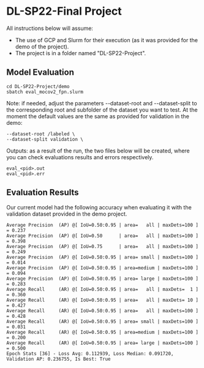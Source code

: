 # DL-SP22-Final Project

All instructions below will assume:
- The use of GCP and Slurm for their execution (as it was provided for the demo of the project).
- The project is in a folder named "DL-SP22-Project".


## Model Evaluation

```
cd DL-SP22-Project/demo
sbatch eval_mocov2_fpn.slurm
```
Note: if needed, adjust the parameters --dataset-root and --dataset-split to the corresponding root and subfolder of the dataset you want to test.
At the moment the default values are the same as provided for validation in the demo:
```
--dataset-root /labeled \
--dataset-split validation \
```

Outputs: as a result of the run, the two files below will be created, where you can check evaluations results and errors respectively.
```
eval_<pid>.out
eval_<pid>.err
```
 

## Evaluation Results

Our current model had the following accuracy when evaluating it with the validation dataset provided in the demo project.

```
Average Precision  (AP) @[ IoU=0.50:0.95 | area=   all | maxDets=100 ] = 0.237
Average Precision  (AP) @[ IoU=0.50      | area=   all | maxDets=100 ] = 0.398
Average Precision  (AP) @[ IoU=0.75      | area=   all | maxDets=100 ] = 0.249
Average Precision  (AP) @[ IoU=0.50:0.95 | area= small | maxDets=100 ] = 0.014
Average Precision  (AP) @[ IoU=0.50:0.95 | area=medium | maxDets=100 ] = 0.094
Average Precision  (AP) @[ IoU=0.50:0.95 | area= large | maxDets=100 ] = 0.283
Average Recall     (AR) @[ IoU=0.50:0.95 | area=   all | maxDets=  1 ] = 0.360
Average Recall     (AR) @[ IoU=0.50:0.95 | area=   all | maxDets= 10 ] = 0.427
Average Recall     (AR) @[ IoU=0.50:0.95 | area=   all | maxDets=100 ] = 0.428
Average Recall     (AR) @[ IoU=0.50:0.95 | area= small | maxDets=100 ] = 0.031
Average Recall     (AR) @[ IoU=0.50:0.95 | area=medium | maxDets=100 ] = 0.200
Average Recall     (AR) @[ IoU=0.50:0.95 | area= large | maxDets=100 ] = 0.500
Epoch Stats [36] - Loss Avg: 0.112939, Loss Median: 0.091720, Validation AP: 0.236755, Is Best: True
```
